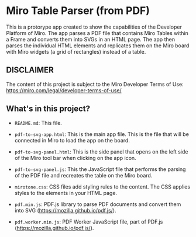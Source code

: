 # Miro Table Parser (from PDF)

This is a protorype app created to show the capabilities of the Developer Platform of Miro. The app parses a PDF file that contains Miro Tables within a Frame and converts them into SVGs in an HTML page. The app then parses the individual HTML elements and replicates them on the Miro board with Miro widgets (a grid of rectangles) instead of a table.

## DISCLAIMER

The content of this project is subject to the Miro Developer Terms of Use: https://miro.com/legal/developer-terms-of-use/

## What's in this project?

- `README.md`: This file.

- `pdf-to-svg-app.html`: This is the main app file. This is the file that will be connected in Miro to load the app on the board.

- `pdf-to-svg-panel.html`: This is the side panel that opens on the left side of the Miro tool bar when clicking on the app icon.

- `pdf-to-svg-panel.js`: This the JavaScript file that performs the parsing of the PDF file and recreates the table on the Miro board.

- `mirotone.css`: CSS files add styling rules to the content. The CSS applies styles to the elements in your HTML page.

- `pdf.min.js`: PDF.js library to parse PDF documents and convert them into SVG (https://mozilla.github.io/pdf.js/).

- `pdf.worker.min.js`: PDF Worker JavaScript file, part of PDF.js (https://mozilla.github.io/pdf.js/).
